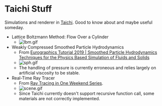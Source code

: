 # Taichi Stuff

Simulations and renderer in [Taichi](https://taichi.graphics/). Good to know about and maybe useful someday.

* Lattice Boltzmann Method: Flow Over a Cylinder
  * ![lbm.gif](https://github.com/sustc11810424/PotatoTypes/blob/main/sims/gifs/lbm.gif?raw=true)
* Weakly Compressed Smoothed Particle Hydrodynamics
  * From [Eurographics Tutorial 2019 | Smoothed Particle Hydrodynamics Techniques for the Physics Based Simulation of Fluids and Solids](https://interactivecomputergraphics.github.io/SPH-Tutorial/)
  * ![sph.gif](https://github.com/sustc11810424/PotatoTypes/blob/main/sims/gifs/sph.gif?raw=true)
  * The handling of pressure is currently erroneous and relies largely on artificial viscosity to be stable.
* Real-Time Ray Tracer
  * From [Ray Tracing in One Weekend Series](https://raytracing.github.io/).
  * ![scene.gif](https://github.com/sustc11810424/PotatoTypes/blob/main/sims/gifs/scene.gif?raw=true)
  * Since Taichi currently doesn't support recursive function call, some materials are not correctly implemented.



